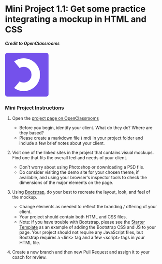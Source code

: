 # Mini Project 1.1: Get some practice integrating a mockup in HTML and CSS

##### Credit to OpenClassrooms
![Become](https://github.com/OCclassprojects/logo/blob/master/fav-icon.png?raw=true)

### Mini Project Instructions

1. Open the [project page on OpenClassrooms](https://openclassrooms.com/en/courses/3505461-breakdown-and-integrate-a-mockup/6785371-get-some-practice-integrating-a-mockup-in-html-and-css)
    * Before you begin, identify your client. What do they do? Where are they based?
    * Please create a markdown file (.md) in your project folder and include a few brief notes about your client.

2. Visit one of the linked sites in the project that contains visual mockups. Find one that fits the overall feel and needs of your client.
    * Don't worry about using Photoshop or downloading a PSD file.
    * Do consider visiting the demo site for your chosen theme, if available, and using your browser's inspector tools to check the dimensions of the major elements on the page.

3. Using [Bootstrap](https://getbootstrap.com/docs/4.3/getting-started/introduction/), do your best to recreate the layout, look, and feel of the mockup. 
    * Change elements as needed to reflect the branding / offering of your client.
    * Your project should contain both HTML and CSS files.
    * Note: if you have trouble with Bootstrap, please see the [Starter Template](https://getbootstrap.com/docs/4.3/getting-started/introduction/#starter-template) as an example of adding the Bootstrap CSS and JS to your page. Your project should not require any JavaScript files, but Bootstrap requires a  &lt;link&gt; tag and a few  &lt;script&gt; tags in your HTML file.

4. Create a new branch and then new Pull Request and assign it to your coach for review.
